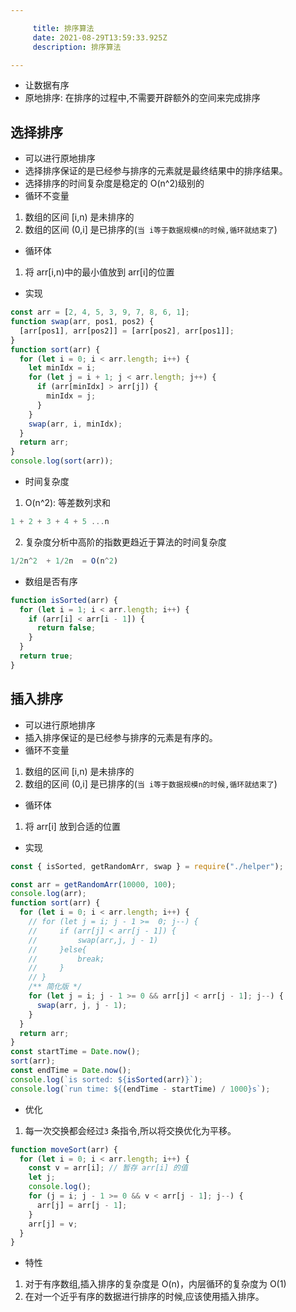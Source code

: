 ```yaml
---

     title: 排序算法
     date: 2021-08-29T13:59:33.925Z
     description: 排序算法

---
```


- 让数据有序
- 原地排序: 在排序的过程中,不需要开辟额外的空间来完成排序

## 选择排序

- 可以进行原地排序
- 选择排序保证的是已经参与排序的元素就是最终结果中的排序结果。
- 选择排序的时间复杂度是稳定的 O(n^2)级别的
- 循环不变量

1. 数组的区间 [i,n) 是未排序的
2. 数组的区间 (0,i] 是已排序的(`当 i等于数据规模n的时候,循环就结束了`)

- 循环体

1. 将 arr[i,n)中的最小值放到 arr[i]的位置

- 实现

```js
const arr = [2, 4, 5, 3, 9, 7, 8, 6, 1];
function swap(arr, pos1, pos2) {
  [arr[pos1], arr[pos2]] = [arr[pos2], arr[pos1]];
}
function sort(arr) {
  for (let i = 0; i < arr.length; i++) {
    let minIdx = i;
    for (let j = i + 1; j < arr.length; j++) {
      if (arr[minIdx] > arr[j]) {
        minIdx = j;
      }
    }
    swap(arr, i, minIdx);
  }
  return arr;
}
console.log(sort(arr));
```

- 时间复杂度

1. O(n^2): 等差数列求和

```js
1 + 2 + 3 + 4 + 5 ...n
```

2. 复杂度分析中高阶的指数更趋近于算法的时间复杂度

```js
1/2n^2  + 1/2n  = O(n^2)
```

- 数组是否有序

```js
function isSorted(arr) {
  for (let i = 1; i < arr.length; i++) {
    if (arr[i] < arr[i - 1]) {
      return false;
    }
  }
  return true;
}
```

## 插入排序

- 可以进行原地排序
- 插入排序保证的是已经参与排序的元素是有序的。
- 循环不变量

1. 数组的区间 [i,n) 是未排序的
2. 数组的区间 (0,i] 是已排序的(`当 i等于数据规模n的时候,循环就结束了`)

- 循环体

1. 将 arr[i] 放到合适的位置

- 实现

```js
const { isSorted, getRandomArr, swap } = require("./helper");

const arr = getRandomArr(10000, 100);
console.log(arr);
function sort(arr) {
  for (let i = 0; i < arr.length; i++) {
    // for (let j = i; j - 1 >=  0; j--) {
    //     if (arr[j] < arr[j - 1]) {
    //         swap(arr,j, j - 1)
    //     }else{
    //         break;
    //     }
    // }
    /** 简化版 */
    for (let j = i; j - 1 >= 0 && arr[j] < arr[j - 1]; j--) {
      swap(arr, j, j - 1);
    }
  }
  return arr;
}
const startTime = Date.now();
sort(arr);
const endTime = Date.now();
console.log(`is sorted: ${isSorted(arr)}`);
console.log(`run time: ${(endTime - startTime) / 1000}s`);
```

- 优化

1. 每一次交换都会经过`3` 条指令,所以将交换优化为平移。

```js
function moveSort(arr) {
  for (let i = 0; i < arr.length; i++) {
    const v = arr[i]; // 暂存 arr[i] 的值
    let j;
    console.log();
    for (j = i; j - 1 >= 0 && v < arr[j - 1]; j--) {
      arr[j] = arr[j - 1];
    }
    arr[j] = v;
  }
}
```

- 特性

1. 对于有序数组,插入排序的复杂度是 O(n)，内层循环的复杂度为 O(1)
2. 在对一个近乎有序的数据进行排序的时候,应该使用插入排序。

